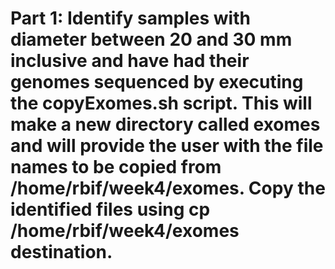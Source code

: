 # Part 1: Identify samples with diameter between 20 and 30 mm inclusive and have had their genomes sequenced by executing the copyExomes.sh script. This will make a new directory called exomes and will provide the user with the file names to be copied from /home/rbif/week4/exomes. Copy the identified files using cp /home/rbif/week4/exomes destination.

